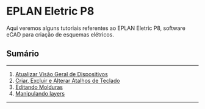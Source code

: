# EPLAN Eletric P8

Aqui veremos alguns tutoriais referentes ao EPLAN Eletric P8, software eCAD para criação de esquemas elétricos.

## Sumário

*******

 1. [Atualizar Visão Geral de Dispositivos](https://github.com/williampilger/tutoriais/blob/master/eplan_eletric_p8/atualizar_descricao_de_IOs_da_visao_geral_de_CLP.md)
 2. [Criar, Excluir e Alterar Atalhos de Teclado](https://github.com/williampilger/tutoriais/blob/master/eplan_eletric_p8/criar_excluir_e_alterar_atalhos_de_teclado.md)
 3. [Editando Molduras](https://github.com/williampilger/tutoriais/blob/master/eplan_eletric_p8/editar_moldura.md)
 4. [Manipulando layers](https://github.com/williampilger/tutoriais/blob/master/eplan_eletric_p8/manipular_layers.md)

*******
